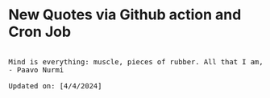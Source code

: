 # New Quotes via Github action and Cron Job

<pre>
<!-- #quote -->
Mind is everything: muscle, pieces of rubber. All that I am, I am because of my mind.
- Paavo Nurmi

Updated on: [4/4/2024]
<!-- #quoteEnd -->
</pre>
